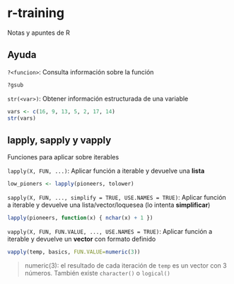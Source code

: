 # r-training

Notas y apuntes de R

## Ayuda

`?<funcion>`: Consulta información sobre la función

```R
?gsub
```

`str(<var>)`: Obtener información estructurada de una variable

```R
vars <- c(16, 9, 13, 5, 2, 17, 14)
str(vars)
```

## lapply, sapply y vapply

Funciones para aplicar sobre iterables

`lapply(X, FUN, ...)`: Aplicar función a iterable y devuelve una **lista**

```R
low_pioners <- lapply(pioneers, tolower)
```

`sapply(X, FUN, ..., simplify = TRUE, USE.NAMES = TRUE)`: Aplicar función a iterable y devuelve una lista/vector/loquesea (lo intenta **simplificar**)

```R
lapply(pioneers, function(x) { nchar(x) + 1 })
```

`vapply(X, FUN, FUN.VALUE, ..., USE.NAMES = TRUE)`: Aplicar función a iterable y devuelve un **vector** con formato definido

```R
vapply(temp, basics, FUN.VALUE=numeric(3))
```
> numeric(3): el resultado de cada iteración de `temp` es un vector con 3 números. También existe `character()` o `logical()`